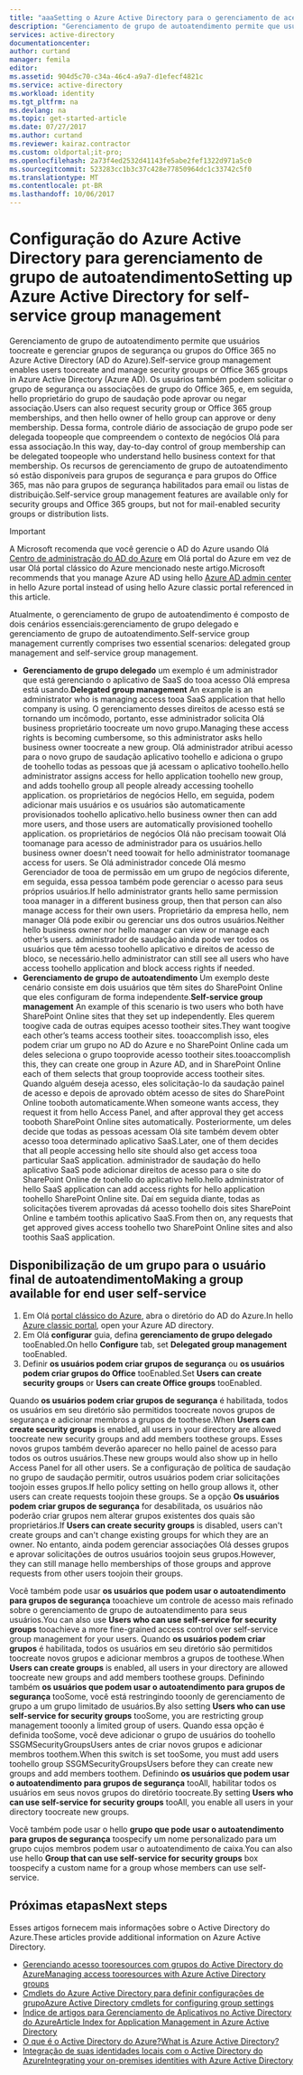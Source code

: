 ```yaml
---
title: "aaaSetting o Azure Active Directory para o gerenciamento de acesso do aplicativo de serviço de autoatendimento | Microsoft Docs"
description: "Gerenciamento de grupo de autoatendimento permite que usuários toocreate e gerenciar grupos de segurança ou grupos do Office 365 no Active Directory do Azure e o grupo de segurança do ofertas usuários Olá possibilidade toorequest ou associações de grupo do Office 365"
services: active-directory
documentationcenter: 
author: curtand
manager: femila
editor: 
ms.assetid: 904d5c70-c34a-46c4-a9a7-d1efecf4821c
ms.service: active-directory
ms.workload: identity
ms.tgt_pltfrm: na
ms.devlang: na
ms.topic: get-started-article
ms.date: 07/27/2017
ms.author: curtand
ms.reviewer: kairaz.contractor
ms.custom: oldportal;it-pro;
ms.openlocfilehash: 2a73f4ed2532d41143fe5abe2fef1322d971a5c0
ms.sourcegitcommit: 523283cc1b3c37c428e77850964dc1c33742c5f0
ms.translationtype: MT
ms.contentlocale: pt-BR
ms.lasthandoff: 10/06/2017
---
```

# <a name="setting-up-azure-active-directory-for-self-service-group-management"></a><span data-ttu-id="ad417-103">Configuração do Azure Active Directory para gerenciamento de grupo de autoatendimento</span><span class="sxs-lookup"><span data-stu-id="ad417-103">Setting up Azure Active Directory for self-service group management</span></span>
<span data-ttu-id="ad417-104">Gerenciamento de grupo de autoatendimento permite que usuários toocreate e gerenciar grupos de segurança ou grupos do Office 365 no Azure Active Directory (AD do Azure).</span><span class="sxs-lookup"><span data-stu-id="ad417-104">Self-service group management enables users toocreate and manage security groups or Office 365 groups in Azure Active Directory (Azure AD).</span></span> <span data-ttu-id="ad417-105">Os usuários também podem solicitar o grupo de segurança ou associações de grupo do Office 365, e, em seguida, hello proprietário do grupo de saudação pode aprovar ou negar associação.</span><span class="sxs-lookup"><span data-stu-id="ad417-105">Users can also request security group or Office 365 group memberships, and then hello owner of hello group can approve or deny membership.</span></span> <span data-ttu-id="ad417-106">Dessa forma, controle diário de associação de grupo pode ser delegada toopeople que compreendem o contexto de negócios Olá para essa associação.</span><span class="sxs-lookup"><span data-stu-id="ad417-106">In this way, day-to-day control of group membership can be delegated toopeople who understand hello business context for that membership.</span></span> <span data-ttu-id="ad417-107">Os recursos de gerenciamento de grupo de autoatendimento só estão disponíveis para grupos de segurança e para grupos do Office 365, mas não para grupos de segurança habilitados para email ou listas de distribuição.</span><span class="sxs-lookup"><span data-stu-id="ad417-107">Self-service group management features are available only for security groups and Office 365 groups, but not for mail-enabled security groups or distribution lists.</span></span>

> [!IMPORTANT]
> <span data-ttu-id="ad417-108">A Microsoft recomenda que você gerencie o AD do Azure usando Olá [Centro de administração do AD do Azure](https://aad.portal.azure.com) em Olá portal do Azure em vez de usar Olá portal clássico do Azure mencionado neste artigo.</span><span class="sxs-lookup"><span data-stu-id="ad417-108">Microsoft recommends that you manage Azure AD using hello [Azure AD admin center](https://aad.portal.azure.com) in hello Azure portal instead of using hello Azure classic portal referenced in this article.</span></span>

<span data-ttu-id="ad417-109">Atualmente, o gerenciamento de grupo de autoatendimento é composto de dois cenários essenciais:gerenciamento de grupo delegado e gerenciamento de grupo de autoatendimento.</span><span class="sxs-lookup"><span data-stu-id="ad417-109">Self-service group management currently comprises two essential scenarios: delegated group management and self-service group management.</span></span>

* <span data-ttu-id="ad417-110">**Gerenciamento de grupo delegado** um exemplo é um administrador que está gerenciando o aplicativo de SaaS do tooa acesso Olá empresa está usando.</span><span class="sxs-lookup"><span data-stu-id="ad417-110">**Delegated group management** An example is an administrator who is managing access tooa SaaS application that hello company is using.</span></span> <span data-ttu-id="ad417-111">O gerenciamento desses direitos de acesso está se tornando um incômodo, portanto, esse administrador solicita Olá business proprietário toocreate um novo grupo.</span><span class="sxs-lookup"><span data-stu-id="ad417-111">Managing these access rights is becoming cumbersome, so this administrator asks hello business owner toocreate a new group.</span></span> <span data-ttu-id="ad417-112">Olá administrador atribui acesso para o novo grupo de saudação aplicativo toohello e adiciona o grupo de toohello todas as pessoas que já acessam o aplicativo toohello.</span><span class="sxs-lookup"><span data-stu-id="ad417-112">hello administrator assigns access for hello application toohello new group, and adds toohello group all people already accessing toohello application.</span></span> <span data-ttu-id="ad417-113">os proprietários de negócios Hello, em seguida, podem adicionar mais usuários e os usuários são automaticamente provisionados toohello aplicativo.</span><span class="sxs-lookup"><span data-stu-id="ad417-113">hello business owner then can add more users, and those users are automatically provisioned toohello application.</span></span> <span data-ttu-id="ad417-114">os proprietários de negócios Olá não precisam toowait Olá toomanage para acesso de administrador para os usuários.</span><span class="sxs-lookup"><span data-stu-id="ad417-114">hello business owner doesn't need toowait for hello administrator toomanage access for users.</span></span> <span data-ttu-id="ad417-115">Se Olá administrador concede Olá mesmo Gerenciador de tooa de permissão em um grupo de negócios diferente, em seguida, essa pessoa também pode gerenciar o acesso para seus próprios usuários.</span><span class="sxs-lookup"><span data-stu-id="ad417-115">If hello administrator grants hello same permission tooa manager in a different business group, then that person can also manage access for their own users.</span></span> <span data-ttu-id="ad417-116">Proprietário da empresa hello, nem manager Olá pode exibir ou gerenciar uns dos outros usuários.</span><span class="sxs-lookup"><span data-stu-id="ad417-116">Neither hello business owner nor hello manager can view or manage each other’s users.</span></span> <span data-ttu-id="ad417-117">administrador de saudação ainda pode ver todos os usuários que têm acesso toohello aplicativo e direitos de acesso de bloco, se necessário.</span><span class="sxs-lookup"><span data-stu-id="ad417-117">hello administrator can still see all users who have access toohello application and block access rights if needed.</span></span>
* <span data-ttu-id="ad417-118">**Gerenciamento de grupo de autoatendimento** Um exemplo deste cenário consiste em dois usuários que têm sites do SharePoint Online que eles configuram de forma independente.</span><span class="sxs-lookup"><span data-stu-id="ad417-118">**Self-service group management** An example of this scenario is two users who both have SharePoint Online sites that they set up independently.</span></span> <span data-ttu-id="ad417-119">Eles querem toogive cada de outras equipes acesso tootheir sites.</span><span class="sxs-lookup"><span data-stu-id="ad417-119">They want toogive each other’s teams access tootheir sites.</span></span> <span data-ttu-id="ad417-120">tooaccomplish isso, eles podem criar um grupo no AD do Azure e no SharePoint Online cada um deles seleciona o grupo tooprovide acesso tootheir sites.</span><span class="sxs-lookup"><span data-stu-id="ad417-120">tooaccomplish this, they can create one group in Azure AD, and in SharePoint Online each of them selects that group tooprovide access tootheir sites.</span></span> <span data-ttu-id="ad417-121">Quando alguém deseja acesso, eles solicitação-lo da saudação painel de acesso e depois de aprovado obtém acesso de sites do SharePoint Online tooboth automaticamente.</span><span class="sxs-lookup"><span data-stu-id="ad417-121">When someone wants access, they request it from hello Access Panel, and after approval they get access tooboth SharePoint Online sites automatically.</span></span> <span data-ttu-id="ad417-122">Posteriormente, um deles decide que todas as pessoas acessam Olá site também devem obter acesso tooa determinado aplicativo SaaS.</span><span class="sxs-lookup"><span data-stu-id="ad417-122">Later, one of them decides that all people accessing hello site should also get access tooa particular SaaS application.</span></span> <span data-ttu-id="ad417-123">administrador de saudação do hello aplicativo SaaS pode adicionar direitos de acesso para o site do SharePoint Online de toohello do aplicativo hello.</span><span class="sxs-lookup"><span data-stu-id="ad417-123">hello administrator of hello SaaS application can add access rights for hello  application toohello SharePoint Online site.</span></span> <span data-ttu-id="ad417-124">Daí em seguida diante, todas as solicitações tiverem aprovadas dá acesso toohello dois sites SharePoint Online e também toothis aplicativo SaaS.</span><span class="sxs-lookup"><span data-stu-id="ad417-124">From then on, any requests that get approved gives access toohello two SharePoint Online sites and also toothis SaaS application.</span></span>

## <a name="making-a-group-available-for-end-user-self-service"></a><span data-ttu-id="ad417-125">Disponibilização de um grupo para o usuário final de autoatendimento</span><span class="sxs-lookup"><span data-stu-id="ad417-125">Making a group available for end user self-service</span></span>
1. <span data-ttu-id="ad417-126">Em Olá [portal clássico do Azure](https://manage.windowsazure.com), abra o diretório do AD do Azure.</span><span class="sxs-lookup"><span data-stu-id="ad417-126">In hello [Azure classic portal](https://manage.windowsazure.com), open your Azure AD directory.</span></span>
2. <span data-ttu-id="ad417-127">Em Olá **configurar** guia, defina **gerenciamento de grupo delegado** tooEnabled.</span><span class="sxs-lookup"><span data-stu-id="ad417-127">On hello **Configure** tab, set **Delegated group management** tooEnabled.</span></span>
3. <span data-ttu-id="ad417-128">Definir **os usuários podem criar grupos de segurança** ou **os usuários podem criar grupos do Office** tooEnabled.</span><span class="sxs-lookup"><span data-stu-id="ad417-128">Set **Users can create security groups** or **Users can create Office groups** tooEnabled.</span></span>

<span data-ttu-id="ad417-129">Quando **os usuários podem criar grupos de segurança** é habilitada, todos os usuários em seu diretório são permitidos toocreate novos grupos de segurança e adicionar membros a grupos de toothese.</span><span class="sxs-lookup"><span data-stu-id="ad417-129">When **Users can create security groups** is enabled, all users in your directory are allowed toocreate new security groups and add members toothese groups.</span></span> <span data-ttu-id="ad417-130">Esses novos grupos também deverão aparecer no hello painel de acesso para todos os outros usuários.</span><span class="sxs-lookup"><span data-stu-id="ad417-130">These new groups would also show up in hello Access Panel for all other users.</span></span> <span data-ttu-id="ad417-131">Se a configuração de política de saudação no grupo de saudação permitir, outros usuários podem criar solicitações toojoin esses grupos.</span><span class="sxs-lookup"><span data-stu-id="ad417-131">If hello policy setting on hello group allows it, other users can create requests toojoin these groups.</span></span> <span data-ttu-id="ad417-132">Se a opção **Os usuários podem criar grupos de segurança** for desabilitada, os usuários não poderão criar grupos nem alterar grupos existentes dos quais são proprietários.</span><span class="sxs-lookup"><span data-stu-id="ad417-132">If **Users can create security groups** is disabled, users can't create groups and can't change existing groups for which they are an owner.</span></span> <span data-ttu-id="ad417-133">No entanto, ainda podem gerenciar associações Olá desses grupos e aprovar solicitações de outros usuários toojoin seus grupos.</span><span class="sxs-lookup"><span data-stu-id="ad417-133">However, they can still manage hello memberships of those groups and approve requests from other users toojoin their groups.</span></span>

<span data-ttu-id="ad417-134">Você também pode usar **os usuários que podem usar o autoatendimento para grupos de segurança** tooachieve um controle de acesso mais refinado sobre o gerenciamento de grupo de autoatendimento para seus usuários.</span><span class="sxs-lookup"><span data-stu-id="ad417-134">You can also use **Users who can use self-service for security groups** tooachieve a more fine-grained access control over self-service group management for your users.</span></span> <span data-ttu-id="ad417-135">Quando **os usuários podem criar grupos** é habilitada, todos os usuários em seu diretório são permitidos toocreate novos grupos e adicionar membros a grupos de toothese.</span><span class="sxs-lookup"><span data-stu-id="ad417-135">When **Users can create groups** is enabled, all users in your directory are allowed toocreate new groups and add members toothese groups.</span></span> <span data-ttu-id="ad417-136">Definindo também **os usuários que podem usar o autoatendimento para grupos de segurança** tooSome, você está restringindo tooonly de gerenciamento de grupo a um grupo limitado de usuários.</span><span class="sxs-lookup"><span data-stu-id="ad417-136">By also setting **Users who can use self-service for security groups** tooSome, you are restricting group management tooonly a limited group of users.</span></span> <span data-ttu-id="ad417-137">Quando essa opção é definida tooSome, você deve adicionar o grupo de usuários do toohello SSGMSecurityGroupsUsers antes de criar novos grupos e adicionar membros toothem.</span><span class="sxs-lookup"><span data-stu-id="ad417-137">When this switch is set tooSome, you must add users toohello group SSGMSecurityGroupsUsers before they can create new groups and add members toothem.</span></span> <span data-ttu-id="ad417-138">Definindo **os usuários que podem usar o autoatendimento para grupos de segurança** tooAll, habilitar todos os usuários em seus novos grupos do diretório toocreate.</span><span class="sxs-lookup"><span data-stu-id="ad417-138">By setting **Users who can use self-service for security groups** tooAll, you enable all users in your directory toocreate new groups.</span></span>

<span data-ttu-id="ad417-139">Você também pode usar o hello **grupo que pode usar o autoatendimento para grupos de segurança** toospecify um nome personalizado para um grupo cujos membros podem usar o autoatendimento de caixa.</span><span class="sxs-lookup"><span data-stu-id="ad417-139">You can also use hello **Group that can use self-service for security groups** box toospecify a custom name for a group whose members can use self-service.</span></span>

## <a name="next-steps"></a><span data-ttu-id="ad417-140">Próximas etapas</span><span class="sxs-lookup"><span data-stu-id="ad417-140">Next steps</span></span>
<span data-ttu-id="ad417-141">Esses artigos fornecem mais informações sobre o Active Directory do Azure.</span><span class="sxs-lookup"><span data-stu-id="ad417-141">These articles provide additional information on Azure Active Directory.</span></span>

* [<span data-ttu-id="ad417-142">Gerenciando acesso tooresources com grupos do Active Directory do Azure</span><span class="sxs-lookup"><span data-stu-id="ad417-142">Managing access tooresources with Azure Active Directory groups</span></span>](active-directory-manage-groups.md)
* [<span data-ttu-id="ad417-143">Cmdlets do Azure Active Directory para definir configurações de grupo</span><span class="sxs-lookup"><span data-stu-id="ad417-143">Azure Active Directory cmdlets for configuring group settings</span></span>](active-directory-accessmanagement-groups-settings-cmdlets.md)
* [<span data-ttu-id="ad417-144">Índice de artigos para Gerenciamento de Aplicativos no Active Directory do Azure</span><span class="sxs-lookup"><span data-stu-id="ad417-144">Article Index for Application Management in Azure Active Directory</span></span>](active-directory-apps-index.md)
* [<span data-ttu-id="ad417-145">O que é o Active Directory do Azure?</span><span class="sxs-lookup"><span data-stu-id="ad417-145">What is Azure Active Directory?</span></span>](active-directory-whatis.md)
* [<span data-ttu-id="ad417-146">Integração de suas identidades locais com o Active Directory do Azure</span><span class="sxs-lookup"><span data-stu-id="ad417-146">Integrating your on-premises identities with Azure Active Directory</span></span>](active-directory-aadconnect.md)
